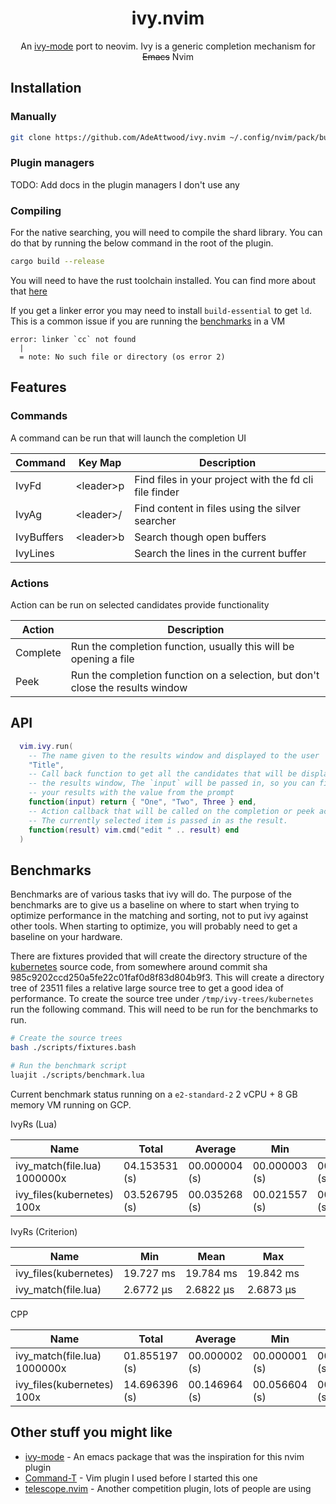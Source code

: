 <div align="center">

# ivy.nvim

An [ivy-mode](https://github.com/abo-abo/swiper#ivy) port to neovim. Ivy is a
generic completion mechanism for ~~Emacs~~ Nvim

</div>

## Installation

### Manually

```sh
git clone https://github.com/AdeAttwood/ivy.nvim ~/.config/nvim/pack/bundle/start/ivy.nvim
```

### Plugin managers

TODO: Add docs in the plugin managers I don't use any

### Compiling

For the native searching, you will need to compile the shard library. You can
do that by running the below command in the root of the plugin.

```sh
cargo build --release
```

You will need to have the rust toolchain installed. You can find more about
that [here](https://www.rust-lang.org/tools/install)

If you get a linker error you may need to install `build-essential` to get
`ld`. This is a common issue if you are running the [benchmarks](#benchmarks)
in a VM

```
error: linker `cc` not found
  |
  = note: No such file or directory (os error 2)
```

## Features

### Commands

A command can be run that will launch the completion UI

| Command    | Key Map     | Description                                            |
| ---------- | ----------- | ------------------------------------------------------ |
| IvyFd      | \<leader\>p | Find files in your project with the fd cli file finder |
| IvyAg      | \<leader\>/ | Find content in files using the silver searcher        |
| IvyBuffers | \<leader\>b | Search though open buffers                             |
| IvyLines   |             | Search the lines in the current buffer                 |

### Actions

Action can be run on selected candidates provide functionality

| Action   | Description                                                                    |
| -------- | ------------------------------------------------------------------------------ |
| Complete | Run the completion function, usually this will be opening a file               |
| Peek     | Run the completion function on a selection, but don't close the results window |

## API

```lua
  vim.ivy.run(
    -- The name given to the results window and displayed to the user
    "Title",
    -- Call back function to get all the candidates that will be displayed in
    -- the results window, The `input` will be passed in, so you can filter
    -- your results with the value from the prompt
    function(input) return { "One", "Two", Three } end,
    -- Action callback that will be called on the completion or peek actions.
    -- The currently selected item is passed in as the result.
    function(result) vim.cmd("edit " .. result) end
  )
```

## Benchmarks

Benchmarks are of various tasks that ivy will do. The purpose of the benchmarks
are to give us a baseline on where to start when trying to optimize performance
in the matching and sorting, not to put ivy against other tools. When starting
to optimize, you will probably need to get a baseline on your hardware.

There are fixtures provided that will create the directory structure of the
[kubernetes](https://github.com/kubernetes/kubernetes) source code, from
somewhere around commit sha 985c9202ccd250a5fe22c01faf0d8f83d804b9f3. This will
create a directory tree of 23511 files a relative large source tree to get a
good idea of performance. To create the source tree under
`/tmp/ivy-trees/kubernetes` run the following command. This will need to be run
for the benchmarks to run.

```bash
# Create the source trees
bash ./scripts/fixtures.bash

# Run the benchmark script
luajit ./scripts/benchmark.lua
```

Current benchmark status running on a `e2-standard-2` 2 vCPU + 8 GB memory VM
running on GCP.

IvyRs (Lua)

| Name                         | Total         | Average       | Min           | Max           |
| ---------------------------- | ------------- | ------------- | ------------- | ------------- |
| ivy_match(file.lua) 1000000x | 04.153531 (s) | 00.000004 (s) | 00.000003 (s) | 00.002429 (s) |
| ivy_files(kubernetes) 100x   | 03.526795 (s) | 00.035268 (s) | 00.021557 (s) | 00.037127 (s) |

IvyRs (Criterion)

| Name                  | Min       | Mean      | Max       |
| --------------------- | --------- | --------- | --------- |
| ivy_files(kubernetes) | 19.727 ms | 19.784 ms | 19.842 ms |
| ivy_match(file.lua)   | 2.6772 µs | 2.6822 µs | 2.6873 µs |

CPP

| Name                         | Total         | Average       | Min           | Max           |
| ---------------------------- | ------------- | ------------- | ------------- | ------------- |
| ivy_match(file.lua) 1000000x | 01.855197 (s) | 00.000002 (s) | 00.000001 (s) | 00.000177 (s) |
| ivy_files(kubernetes) 100x   | 14.696396 (s) | 00.146964 (s) | 00.056604 (s) | 00.168478 (s) |

## Other stuff you might like

- [ivy-mode](https://github.com/abo-abo/swiper#ivy) - An emacs package that was the inspiration for this nvim plugin
- [Command-T](https://github.com/wincent/command-t) - Vim plugin I used before I started this one
- [telescope.nvim](https://github.com/nvim-telescope/telescope.nvim) - Another competition plugin, lots of people are using

